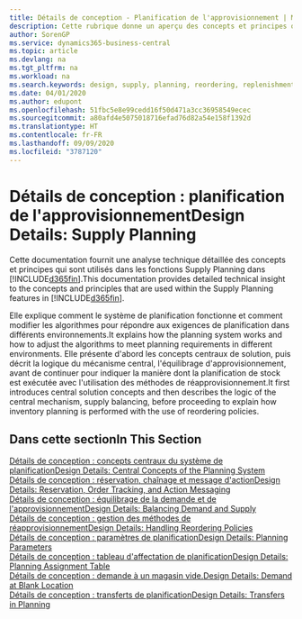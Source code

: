 ```yaml
---
title: Détails de conception - Planification de l'approvisionnement | Microsoft Docs
description: Cette rubrique donne un aperçu des concepts et principes qui sont utilisés avec les fonctionnalités de planification de l'approvisionnement dans Business Central.
author: SorenGP
ms.service: dynamics365-business-central
ms.topic: article
ms.devlang: na
ms.tgt_pltfrm: na
ms.workload: na
ms.search.keywords: design, supply, planning, reordering, replenishment
ms.date: 04/01/2020
ms.author: edupont
ms.openlocfilehash: 51fbc5e8e99cedd16f50d471a3cc36958549ecec
ms.sourcegitcommit: a80afd4e5075018716efad76d82a54e158f1392d
ms.translationtype: HT
ms.contentlocale: fr-FR
ms.lasthandoff: 09/09/2020
ms.locfileid: "3787120"
---
```

# <a name="design-details-supply-planning"></a><span data-ttu-id="afa25-103">Détails de conception : planification de l'approvisionnement</span><span class="sxs-lookup"><span data-stu-id="afa25-103">Design Details: Supply Planning</span></span>
<span data-ttu-id="afa25-104">Cette documentation fournit une analyse technique détaillée des concepts et principes qui sont utilisés dans les fonctions Supply Planning dans [!INCLUDE[d365fin](includes/d365fin_md.md)].</span><span class="sxs-lookup"><span data-stu-id="afa25-104">This documentation provides detailed technical insight to the concepts and principles that are used within the Supply Planning features in [!INCLUDE[d365fin](includes/d365fin_md.md)].</span></span>  

<span data-ttu-id="afa25-105">Elle explique comment le système de planification fonctionne et comment modifier les algorithmes pour répondre aux exigences de planification dans différents environnements.</span><span class="sxs-lookup"><span data-stu-id="afa25-105">It explains how the planning system works and how to adjust the algorithms to meet planning requirements in different environments.</span></span> <span data-ttu-id="afa25-106">Elle présente d'abord les concepts centraux de solution, puis décrit la logique du mécanisme central, l'équilibrage d'approvisionnement, avant de continuer pour indiquer la manière dont la planification de stock est exécutée avec l'utilisation des méthodes de réapprovisionnement.</span><span class="sxs-lookup"><span data-stu-id="afa25-106">It first introduces central solution concepts and then describes the logic of the central mechanism, supply balancing, before proceeding to explain how inventory planning is performed with the use of reordering policies.</span></span>  

## <a name="in-this-section"></a><span data-ttu-id="afa25-107">Dans cette section</span><span class="sxs-lookup"><span data-stu-id="afa25-107">In This Section</span></span>  
[<span data-ttu-id="afa25-108">Détails de conception : concepts centraux du système de planification</span><span class="sxs-lookup"><span data-stu-id="afa25-108">Design Details: Central Concepts of the Planning System</span></span>](design-details-central-concepts-of-the-planning-system.md)  
[<span data-ttu-id="afa25-109">Détails de conception : réservation, chaînage et message d'action</span><span class="sxs-lookup"><span data-stu-id="afa25-109">Design Details: Reservation, Order Tracking, and Action Messaging</span></span>](design-details-reservation-order-tracking-and-action-messaging.md)  
[<span data-ttu-id="afa25-110">Détails de conception : équilibrage de la demande et de l'approvisionnement</span><span class="sxs-lookup"><span data-stu-id="afa25-110">Design Details: Balancing Demand and Supply</span></span>](design-details-balancing-demand-and-supply.md)  
[<span data-ttu-id="afa25-111">Détails de conception : gestion des méthodes de réapprovisionnement</span><span class="sxs-lookup"><span data-stu-id="afa25-111">Design Details: Handling Reordering Policies</span></span>](design-details-handling-reordering-policies.md)  
[<span data-ttu-id="afa25-112">Détails de conception : paramètres de planification</span><span class="sxs-lookup"><span data-stu-id="afa25-112">Design Details: Planning Parameters</span></span>](design-details-planning-parameters.md)  
[<span data-ttu-id="afa25-113">Détails de conception : tableau d'affectation de planification</span><span class="sxs-lookup"><span data-stu-id="afa25-113">Design Details: Planning Assignment Table</span></span>](design-details-planning-assignment-table.md)  
[<span data-ttu-id="afa25-114">Détails de conception : demande à un magasin vide.</span><span class="sxs-lookup"><span data-stu-id="afa25-114">Design Details: Demand at Blank Location</span></span>](design-details-demand-at-blank-location.md)  
[<span data-ttu-id="afa25-115">Détails de conception : transferts de planification</span><span class="sxs-lookup"><span data-stu-id="afa25-115">Design Details: Transfers in Planning</span></span>](design-details-transfers-in-planning.md)
